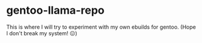 # gentoo-llama-repo
This is where I will try to experiment with my own ebuilds for gentoo. (Hope I don't break my system! 😖)
